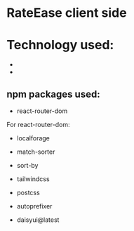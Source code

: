 # RateEase client side

# Technology used:
-
-
## npm packages used:
- react-router-dom

For react-router-dom:
- localforage
- match-sorter
- sort-by

- tailwindcss
- postcss
- autoprefixer
- daisyui@latest

